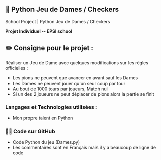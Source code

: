 ## 📄 Python Jeu de Dames / Checkers 
School Project | Python Jeu de Dames / Checkers 

**Projet Individuel -- EPSI school**

## ✏️ Consigne pour le projet :

Réaliser un Jeu de Dame avec quelques modifications sur les règles officielles :
  * Les pions ne peuvent que avancer en avant sauf les Dames
  * Les Dames ne peuvent jouer qu'un seul coup par tour
  * Au bout de 1000 tours par joueurs, Match nul
  * Si un des 2 joueurs ne peut déplacer de pions alors la partie se finit 

### Langages et Technologies utilisées :

* Mon propre talent en Python

### 👨‍💻 Code sur GitHub

  * Code Python du jeu (Dames.py)
  * Les commentaires sont en Français mais il y a beaucoup de ligne de code

